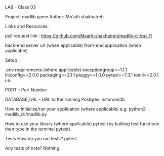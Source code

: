 LAB - Class 03

Project: madlib game
Author: Mo'ath shakhatreh

Links and Resources:

pull request link : https://github.com/Moath-shakhatreh/madlib-cli/pull/1

back-end server url (when applicable)
front-end application (when applicable)

Setup

.env requirements (where applicable)
exceptiongroup==1.1.1
iniconfig==2.0.0
packaging==23.1
pluggy==1.0.0
pytest==7.3.1
tomli==2.0.1
i.e.

PORT - Port Number

DATABASE_URL - URL to the running Postgres instance/db

How to initialize/run your application (where applicable)
e.g. python3 madlib_cli/madlib.py

How to use your library (where applicable)
pytest (by bulding test functions then type in the terminal pytest)

Tests
How do you run tests?
pytest

Any tests of note?
Nothing